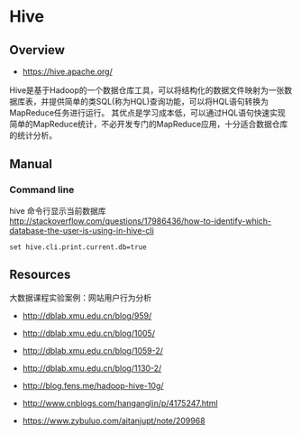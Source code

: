 # Hive

## Overview

- https://hive.apache.org/

Hive是基于Hadoop的一个数据仓库工具，可以将结构化的数据文件映射为一张数据库表，并提供简单的类SQL(称为HQL)查询功能，可以将HQL语句转换为MapReduce任务进行运行。 其优点是学习成本低，可以通过HQL语句快速实现简单的MapReduce统计，不必开发专门的MapReduce应用，十分适合数据仓库的统计分析。

## Manual

### Command line

hive 命令行显示当前数据库 http://stackoverflow.com/questions/17986436/how-to-identify-which-database-the-user-is-using-in-hive-cli

    set hive.cli.print.current.db=true

## Resources

大数据课程实验案例：网站用户行为分析

- http://dblab.xmu.edu.cn/blog/959/
- http://dblab.xmu.edu.cn/blog/1005/
- http://dblab.xmu.edu.cn/blog/1059-2/
- http://dblab.xmu.edu.cn/blog/1130-2/

- http://blog.fens.me/hadoop-hive-10g/
- http://www.cnblogs.com/hanganglin/p/4175247.html
- https://www.zybuluo.com/aitanjupt/note/209968
